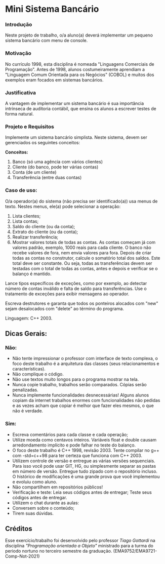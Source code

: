 # Mini Sistema Bancário
### Introdução
Neste projeto de trabalho, o/a aluno(a) deverá implementar um pequeno sistema bancário com menu de console.

### Motivação
No currículo 1998, esta disciplina é nomeada "Linguagens Comerciais de Programação". Antes de 1998, alunos costumeiramente aprendiam a "Linguagem Comum Orientada para os Negócios" (COBOL) e muitos dos exemplos eram focados em sistemas bancários.

### Justificativa
A vantagem de implementar um sistema bancário é sua importância intrínseca de auditoria contábil, que ensina os alunos a escrever testes de forma natural.

### Projeto e Requisitos
Implemente um sistema bancário simplista. Neste sistema, devem ser gerenciados os seguintes conceitos:

**Conceitos:**
1. Banco (só uma agência com vários clientes)
2. Cliente (do banco, pode ter várias contas)
3. Conta (de um cliente)
4. Transferência (entre duas contas)

### Caso de uso:
O/a operador(a) do sistema (não precisa ser identificado(a)) usa menus de texto.
Nestes menus, ele(a) pode selecionar a operação:
1. Lista clientes;
2. Lista contas;
3. Saldo do cliente (ou da conta);
4. Extrato do cliente (ou da conta);
5. Realizar transferência;
6. Mostrar valores totais de todas as contas.
As contas começam já com valores padrão, exemplo, 1000 reais para cada cliente.
O banco não recebe valores de fora, nem envia valores para fora. Depois de criar todas as contas no construtor, calcule o somatório total dos saldos. Este total deve ser constante. Ou seja, todas as transferências devem ser testadas com o total de todas as contas, antes e depois e verificar se o balanço é mantido.

Lance tipos específicos de exceções, como por exemplo, ao detectar número de contas inválido e falta de saldo para transferências. Use o tratamento de exceções para exibir mensagens ao operador.

Escreva destrutores e garanta que todos os ponteiros alocados com "new" sejam desalocados com "delete" ao término do programa.

Linguagem: C++ 2003.
## Dicas Gerais:
### Não:
- Não tente impressionar o professor com interface de texto complexa, o foco deste trabalho é a arquitetura das classes (seus relacionamentos e características).
- Não complique o código.
- Não use textos muito longos para o programa mostrar na tela.
- Nunca copie trabalho, trabalhos serão comparados. Cópias serão penalizadas.
- Nunca implemente funcionalidades desnecessárias! Alguns alunos copiam da internet trabalhos enormes com funcionalidades não pedidas e as vezes acham que copiar é melhor que fazer eles mesmos, o que não é verdade.
### Sim:
- Escreva comentários para cada classe e cada operação;
- Utilize moeda como centavos inteiros. Variáveis float e double causam arredondamento implícito e pode falhar no teste do balanço.
- O foco deste trabalho é C++ 1998, revisão 2003. Tente compilar no g++ com -std=c++98 para ter certeza que funciona com C++ 2003.
- Utilizem controle de versão e entregue as várias versões sequenciais. Para isso você pode usar GIT, HG, ou simplesmente separar as pastas em número de versão. Entregue tudo zipado com o repositório incluso. O histórico de modificações é uma grande prova que você implementou e evoluiu como aluno.
- Não compartilhem em repositórios públicos!
- Verificação e teste: Leia seus códigos antes de entregar; Teste seus códigos antes de entregar.
- Utilizem o chat durante as aulas:
- Conversem sobre o conteúdo;
- Tirem suas dúvidas.

## Créditos
Esse exercício/trabalho foi desenvolvido pelo professor _Tiago Gottardi_ na disciplina _"Programação orientada a Objeto"_ ministrado para a turma do periodo nortuno no terceiro semestre da graduação. (EMA9752/EMA9721-Comp-Not-2021) 
